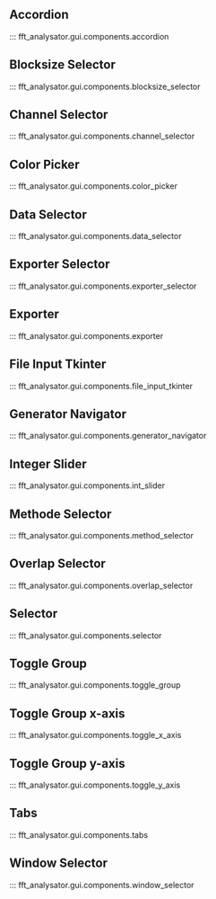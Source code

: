 ## Accordion

::: fft_analysator.gui.components.accordion

## Blocksize Selector

::: fft_analysator.gui.components.blocksize_selector

## Channel Selector

::: fft_analysator.gui.components.channel_selector

## Color Picker

::: fft_analysator.gui.components.color_picker

## Data Selector

::: fft_analysator.gui.components.data_selector

## Exporter Selector

::: fft_analysator.gui.components.exporter_selector

## Exporter

::: fft_analysator.gui.components.exporter

## File Input Tkinter

::: fft_analysator.gui.components.file_input_tkinter

## Generator Navigator

::: fft_analysator.gui.components.generator_navigator

## Integer Slider

::: fft_analysator.gui.components.int_slider

## Methode Selector

::: fft_analysator.gui.components.method_selector

## Overlap Selector

::: fft_analysator.gui.components.overlap_selector

## Selector

::: fft_analysator.gui.components.selector

## Toggle Group

::: fft_analysator.gui.components.toggle_group

## Toggle Group x-axis

::: fft_analysator.gui.components.toggle_x_axis

## Toggle Group y-axis

::: fft_analysator.gui.components.toggle_y_axis

## Tabs

::: fft_analysator.gui.components.tabs

## Window Selector

::: fft_analysator.gui.components.window_selector
